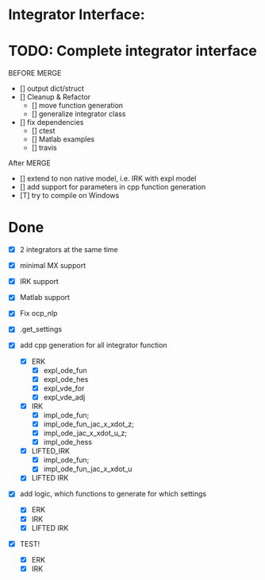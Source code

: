 Integrator Interface:
=============

TODO: Complete integrator interface
==

BEFORE MERGE
- [] output dict/struct
- [] Cleanup & Refactor
    - [] move function generation
    - [] generalize integrator class
- [] fix dependencies
    - [] ctest
    - [] Matlab examples
    - [] travis

After MERGE
- [] extend to non native model, i.e. IRK with expl model
- [] add support for parameters in cpp function generation
- [T] try to compile on Windows




Done
=====
- [X] 2 integrators at the same time
- [X] minimal MX support
- [X] IRK support
- [X] Matlab support
- [x] Fix ocp_nlp
- [x] .get_settings

- [x] add cpp generation for all integrator function
    - [x] ERK
        - [x] expl_ode_fun
        - [x] expl_ode_hes
        - [x] expl_vde_for
        - [x] expl_vde_adj
    - [x] IRK
        - [x] impl_ode_fun;
        - [x] impl_ode_fun_jac_x_xdot_z;
        - [x] impl_ode_jac_x_xdot_u_z;
        - [x] impl_ode_hess
    - [x] LIFTED_IRK
        - [x] impl_ode_fun;
        - [x] impl_ode_fun_jac_x_xdot_u
    - [x] LIFTED IRK

- [x] add logic, which functions to generate for which settings
    - [x] ERK
    - [x] IRK
    - [x] LIFTED IRK

- [x] TEST!
    - [x] ERK
    - [x] IRK
